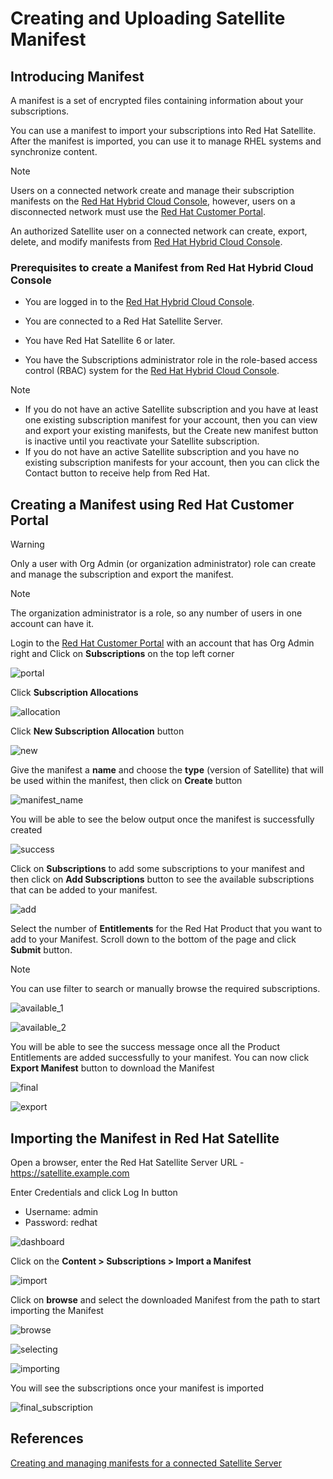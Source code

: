 # Creating and Uploading Satellite Manifest

## Introducing Manifest

A manifest is a set of encrypted files containing information about your subscriptions.

You can use a manifest to import your subscriptions into Red Hat Satellite. After the manifest is imported, you can use it to manage RHEL systems and synchronize content.

> [!NOTE]
> Users on a connected network create and manage their subscription manifests on the [Red Hat Hybrid Cloud Console](https://console.redhat.com), however, users on a disconnected network must use the [Red Hat Customer Portal](https://access.redhat.com).

An authorized Satellite user on a connected network can create, export, delete, and modify manifests from [Red Hat Hybrid Cloud Console](https://console.redhat.com).

### Prerequisites to create a Manifest from Red Hat Hybrid Cloud Console

- You are logged in to the [Red Hat Hybrid Cloud Console](https://console.redhat.com).

- You are connected to a Red Hat Satellite Server.

- You have Red Hat Satellite 6 or later.

- You have the Subscriptions administrator role in the role-based access control (RBAC) system for the [Red Hat Hybrid Cloud Console](https://console.redhat.com).

> [!NOTE]
> - If you do not have an active Satellite subscription and you have at least one existing subscription manifest for your account, then you can view and export your existing manifests, but the Create new manifest button is inactive until you reactivate your Satellite subscription.
> - If you do not have an active Satellite subscription and you have no existing subscription manifests for your account, then you can click the Contact button to receive help from Red Hat.

## Creating a Manifest using Red Hat Customer Portal 

> [!WARNING]
> Only a user with Org Admin (or organization administrator) role can create and manage the subscription and export the manifest.

> [!NOTE]
> The organization administrator is a role, so any number of users in one account can have it.

Login to the [Red Hat Customer Portal](https://access.redhat.com) with an account that has Org Admin right and Click on **Subscriptions** on the top left corner

![portal](/images/1-portal.png)

Click **Subscription Allocations** 

![allocation](/images/2-allocation.png)

Click **New Subscription Allocation** button

![new](/images/3-new.png)

Give the manifest a **name** and choose the **type** (version of Satellite) that will be used within the manifest, then click on **Create** button

![manifest_name](/images/4-manifest_name.png)

You will be able to see the below output once the manifest is successfully created

![success](/images/5-success.png)

Click on **Subscriptions** to add some subscriptions to your manifest and then click on **Add Subscriptions** button to see the available subscriptions that can be added to your manifest.

![add](/images/6-add.png)

Select the number of **Entitlements** for the Red Hat Product that you want to add to your Manifest. Scroll down to the bottom of the page and click **Submit** button.

> [!NOTE]
> You can use filter to search or manually browse the required subscriptions.

![available_1](/images/7-available_1.png)

![available_2](/images/8-available_2.png)

You will be able to see the success message once all the Product Entitlements are added successfully to your manifest. You can now click **Export Manifest** button to download the Manifest

![final](/images/9-final.png)

![export](/images/10-export.png)

## Importing the Manifest in Red Hat Satellite

Open a browser, enter the Red Hat Satellite Server URL - https://satellite.example.com

Enter Credentials and click Log In button

- Username: admin
- Password: redhat

![dashboard](/images/11-dashboard.png)

Click on the **Content > Subscriptions > Import a Manifest**

![import](/images/12-import.png)

Click on **browse** and select the downloaded Manifest from the path to start importing the Manifest

![browse](/images/13-browse.png)

![selecting](/images/14-selecting.png)

![importing](/images/15-importing.png)

You will see the subscriptions once your manifest is imported

![final_subscription](/images/16-final_subscription.png)

## References

[Creating and managing manifests for a connected Satellite Server](https://docs.redhat.com/en/documentation/subscription_central/1-latest/html-single/creating_and_managing_manifests_for_a_connected_satellite_server/index#proc-creating-manifest-satellite-connected)

